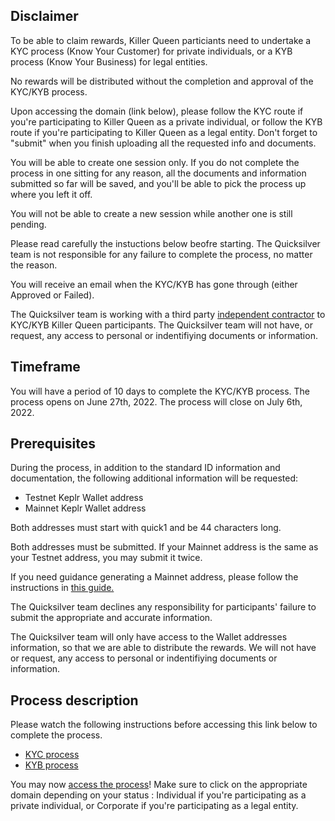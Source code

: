 ## Disclaimer 

To be able to claim rewards, Killer Queen particiants need to undertake a KYC process (Know Your Customer) for private individuals, 
or a KYB process (Know Your Business) for legal entities. 

No rewards will be distributed without the completion and approval of the KYC/KYB process.  

Upon accessing the domain (link below), please follow the KYC route if you're participating to Killer Queen as a private individual, or follow
the KYB route if you're participating to Killer Queen as a legal entity. Don't forget to "submit" when you finish uploading all the requested 
info and documents.

You will be able to create one session only. If you do not complete the process in one sitting for any reason, all the documents and information
submitted so far will be saved, and you'll be able to pick the process up where you left it off. 

You will not be able to create a new session while another one is still pending.

Please read carefully the instuctions below beofre starting. The Quicksilver team is not responsible for any failure to complete the process, 
no matter the reason. 

You will receive an email when the KYC/KYB has gone through (either Approved or Failed).

The Quicksilver team is working with a third party [independent contractor](https://synaps.io/) to KYC/KYB Killer Queen participants. 
The Quicksilver team will not have, or request, any access to personal or indentifiying documents or information. 

## Timeframe

You will have a period of 10 days to complete the KYC/KYB process.
The process opens on June 27th, 2022.
The process will close on July 6th, 2022.

## Prerequisites 

During the process, in addition to the standard ID information and documentation, the following additional information will be requested:

- Testnet Keplr Wallet address
- Mainnet Keplr Wallet address

Both addresses must start with quick1 and be 44 characters long.

Both addresses must be submitted. If your Mainnet address is the same as your Testnet address, you may submit it twice.

If you need guidance generating a Mainnet address, please follow the instructions in [this guide.](https://github.com/rishisidhu/Quicksilver-guides/blob/main/generating_quicksilver_address.md) 

The Quicksilver team declines any responsibility for participants' failure to submit the appropriate and accurate information. 

The Quicksilver team will only have access to the Wallet addresses information, so that we are able to distribute the rewards. We will not have 
or request, any access to personal or indentifiying documents or information. 

## Process description 

Please watch the following instructions before accessing this link below to complete the process. 

- [KYC process](https://vimeo.com/723937943)
- [KYB process](https://vimeo.com/723935545)

You may now [access the process](https://killerqueen.synaps.me/signup)! Make sure to click on the appropriate domain depending on your status : Individual if you're participating as a private individual, or Corporate if you're participating as a legal entity. 
